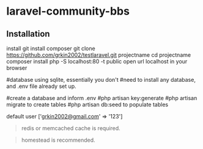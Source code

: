 # laravel-community-bbs

## Installation
install git
install composer
git clone https://github.com/grkin2002/testlaravel.git projectname
cd projectname
composer install
php -S localhost:80 -t public
open url localhost in your browser

#database using sqlite, essentially you don't
#need to install any database, and .env file already set up.

#create a database and inform .env
#php artisan key:generate
#php artisan migrate to create tables
#php artisan db:seed to populate tables

default user ['grkin2002@gmail.com' => '123']

>redis or memcached cache is required.

>homestead is recommended.